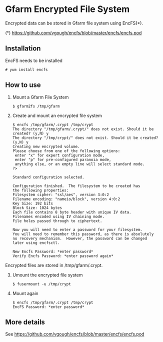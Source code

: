 # Gfarm Encrypted File System

Encrypted data can be stored in Gfarm file system using
EncFS(*).

(*) https://github.com/vgough/encfs/blob/master/encfs/encfs.pod

## Installation

EncFS needs to be installed

    # yum install encfs

## How to use

1. Mount a Gfarm File System

       $ gfarm2fs /tmp/gfarm

2. Create and mount an encrypted file system

       $ encfs /tmp/gfarm/.crypt /tmp/crypt
       The directory "/tmp/gfarm/.crypt/" does not exist. Should it be created? (y,N) y
       The directory "/tmp/crypt/" does not exist. Should it be created? (y,N) y
       Creating new encrypted volume.
       Please choose from one of the following options:
        enter "x" for expert configuration mode,
        enter "p" for pre-configured paranoia mode,
        anything else, or an empty line will select standard mode.
       ?>
       
       Standard configuration selected.
       
       Configuration finished.  The filesystem to be created has
       the following properties:
       Filesystem cipher: "ssl/aes", version 3:0:2
       Filename encoding: "nameio/block", version 4:0:2
       Key Size: 192 bits
       Block Size: 1024 bytes
       Each file contains 8 byte header with unique IV data.
       Filenames encoded using IV chaining mode.
       File holes passed through to ciphertext.
       
       Now you will need to enter a password for your filesystem.
       You will need to remember this password, as there is absolutely
       no recovery mechanism.  However, the password can be changed
       later using encfsctl.
       
       New Encfs Password: *enter password*
       Verify Encfs Password: *enter password again*

Encrypted files are stored in /tmp/gfarm/.crypt.

3. Umount the encrypted file system

       $ fusermount -u /tmp/crypt

4. Mount again

       $ encfs /tmp/gfarm/.crypt /tmp/crypt
       EncFS Password: *enter password*

## More details

See https://github.com/vgough/encfs/blob/master/encfs/encfs.pod
